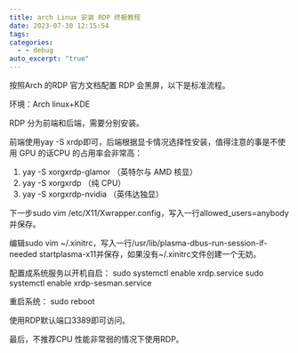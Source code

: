 ```yaml
---
title: arch Linux 安装 RDP 终极教程
date: 2023-07-30 12:15:54
tags: 
categories:
  - - debug
auto_excerpt: "true"
---
```


按照Arch 的RDP 官方文档配置 RDP 会黑屏，以下是标准流程。

环境：Arch linux+KDE

RDP 分为前端和后端，需要分别安装。

前端使用yay -S xrdp即可，后端根据显卡情况选择性安装，值得注意的事是不使用 GPU 的话CPU 的占用率会非常高：
1. yay -S xorgxrdp-glamor （英特尔与 AMD 核显）
2. yay -S xorgxrdp （纯 CPU）
3. yay -S xorgxrdp-nvidia （英伟达独显）

下一步sudo vim /etc/X11/Xwrapper.config，写入一行allowed_users=anybody并保存。

编辑sudo vim ~/.xinitrc，写入一行/usr/lib/plasma-dbus-run-session-if-needed startplasma-x11并保存，如果没有~/.xinitrc文件创建一个无妨。

配置成系统服务以开机自启：
sudo systemctl enable xrdp.service
sudo systemctl enable xrdp-sesman.service

重启系统：
sudo reboot

使用RDP默认端口3389即可访问。

最后，不推荐CPU 性能非常弱的情况下使用RDP。